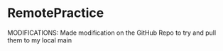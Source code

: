 # RemotePractice
MODIFICATIONS: Made modification on the GitHub Repo to try and pull them to my local main
